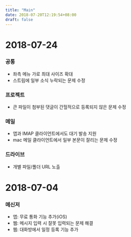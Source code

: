 ```yaml
---
title: "Main"
date: 2018-07-20T12:19:54+08:00
draft: false
---
```


# 2018-07-24

### 공통
- 좌측 메뉴 가로 최대 사이즈 확대
- 스트림에 일부 소식 누락되는 문제 수정

### 프로젝트
- 큰 파일이 첨부된 댓글이 간헐적으로 등록되지 않은 문제 수정

### 메일
- 앱과 IMAP 클라이언트에서도 대기 발송 지원
- mac 메일 클라이언트에서 일부 본문이 잘리는 문제 수정

### 드라이브
- 개별 파일/폴더 URL 노출


# 2018-07-04

### 메신저
- 앱: 무료 통화 기능 추가(iOS)
- 웹: 메시지 입력 시 잘못 입력되는 문제 해결
- 웹: 대화방에서 일정 등록 기능 추가

